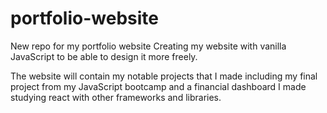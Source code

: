 # portfolio-website
New repo for my portfolio website
Creating my website with vanilla JavaScript to be able to design it more freely.

The website will contain my notable projects that I made including my final project from my JavaScript bootcamp and a financial dashboard I made studying react with other frameworks and libraries.
